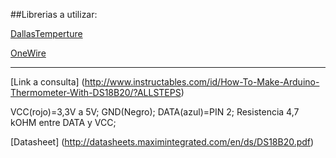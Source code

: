 ##Librerias a utilizar:

[DallasTemperture](https://github.com/milesburton/Arduino-Temperature-Control-Library)

[OneWire](https://github.com/PaulStoffregen/OneWire)

------------------------------------------------------------------------------------------------------------------

[Link a consulta] (http://www.instructables.com/id/How-To-Make-Arduino-Thermometer-With-DS18B20/?ALLSTEPS)

VCC(rojo)=3,3V a 5V; GND(Negro); DATA(azul)=PIN 2; Resistencia 4,7 kOHM entre DATA y VCC;

[Datasheet] (http://datasheets.maximintegrated.com/en/ds/DS18B20.pdf)

